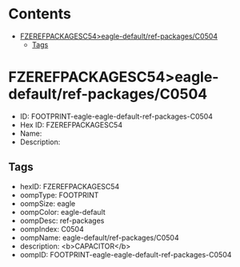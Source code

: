 



Contents
========

* [FZEREFPACKAGESC54>eagle-default/ref-packages/C0504](#fzerefpackagesc54eagle-defaultref-packagesc0504)
	* [Tags](#tags)

# FZEREFPACKAGESC54>eagle-default/ref-packages/C0504

- ID: FOOTPRINT-eagle-eagle-default-ref-packages-C0504
- Hex ID: FZEREFPACKAGESC54
- Name: 
- Description: 

## Tags

- hexID: FZEREFPACKAGESC54
- oompType: FOOTPRINT
- oompSize: eagle
- oompColor: eagle-default
- oompDesc: ref-packages
- oompIndex: C0504
- oompName: eagle-default/ref-packages/C0504
- description: &lt;b&gt;CAPACITOR&lt;/b&gt;
- oompID: FOOTPRINT-eagle-eagle-default-ref-packages-C0504
